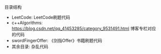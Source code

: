 目录结构
* LeetCode: LeetCode刷题代码
* c++Algorithms: https://blog.csdn.net/qq_41453285/category_9531491.html 博客专栏对应的代码
* swordFingerOffer: 《剑指Offer》书籍刷题代码
* 其余目录: 杂乱代码

